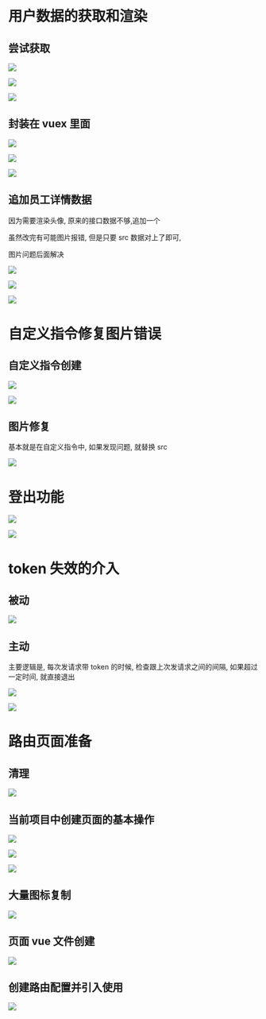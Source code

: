 # 用户数据的获取和渲染

## 尝试获取

![](笔记.assets/2022-06-16-09-52-48-image.png)

![](笔记.assets/2022-06-16-09-53-01-image.png)

![](笔记.assets/2022-06-16-09-53-18-image.png)

## 封装在 vuex 里面

![](笔记.assets/2022-06-16-10-40-48-image.png)

![](笔记.assets/2022-06-16-10-46-53-image.png)

![](笔记.assets/2022-06-16-10-47-31-image.png)

## 追加员工详情数据

因为需要渲染头像, 原来的接口数据不够,追加一个

虽然改完有可能图片报错, 但是只要 src 数据对上了即可, 

图片问题后面解决

![](笔记.assets/2022-06-16-11-47-24-image.png)

![](笔记.assets/2022-06-16-11-47-55-image.png)

![](笔记.assets/2022-06-16-11-48-10-image.png)

# 自定义指令修复图片错误

## 自定义指令创建

![](笔记.assets/2022-06-16-12-18-44-image.png)

![](笔记.assets/2022-06-16-12-19-06-image.png)

## 图片修复

基本就是在自定义指令中, 如果发现问题, 就替换 src

![](笔记.assets/2022-06-16-14-57-01-image.png)

# 登出功能

![](笔记.assets/2022-06-16-15-44-23-image.png)

![](笔记.assets/2022-06-16-15-44-46-image.png)

# token 失效的介入

## 被动

![](笔记.assets/2022-06-16-16-00-34-image.png)

## 主动

主要逻辑是, 每次发请求带 token 的时候, 检查跟上次发请求之间的间隔, 如果超过一定时间, 就直接退出

![](笔记.assets/2022-06-16-16-57-17-image.png)

![](笔记.assets/2022-06-16-16-57-39-image.png)

# 路由页面准备

## 清理

![](笔记.assets/2022-06-16-17-42-19-image.png)

## 当前项目中创建页面的基本操作

![](笔记.assets/2022-06-16-17-59-00-image.png)

![](笔记.assets/2022-06-16-17-59-36-image.png)

![](笔记.assets/2022-06-16-18-00-01-image.png)

## 大量图标复制

![](笔记.assets/2022-06-16-18-17-03-image.png)

## 页面 vue 文件创建

![](笔记.assets/2022-06-16-18-17-55-image.png)

## 创建路由配置并引入使用

![](笔记.assets/2022-06-16-18-19-19-image.png)
